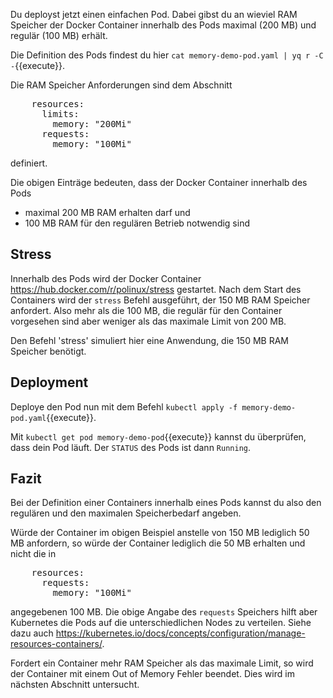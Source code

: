 Du deployst jetzt einen einfachen Pod. Dabei gibst du an wieviel RAM Speicher
der Docker Container innerhalb des Pods maximal (200 MB) und regulär (100 MB) erhält.

Die Definition des Pods findest du hier `cat memory-demo-pod.yaml | yq r -C -`{{execute}}.

Die RAM Speicher Anforderungen sind dem Abschnitt

<pre class="yaml">
	resources:
      limits:
        memory: "200Mi"
      requests:
        memory: "100Mi"
</pre>

definiert.

Die obigen Einträge bedeuten, dass der Docker Container innerhalb des Pods
- maximal 200 MB RAM erhalten darf und
- 100 MB RAM für den regulären Betrieb notwendig sind

## Stress

Innerhalb des Pods wird der Docker Container https://hub.docker.com/r/polinux/stress 
gestartet. Nach dem Start des Containers wird der `stress` Befehl ausgeführt, 
der 150 MB RAM Speicher anfordert. Also mehr als die 100 MB, die regulär für den Container vorgesehen sind 
aber weniger als das maximale Limit von 200 MB.

Den Befehl 'stress' simuliert hier eine Anwendung, die 150 MB RAM Speicher benötigt. 

## Deployment

Deploye den Pod nun mit dem Befehl `kubectl apply -f memory-demo-pod.yaml`{{execute}}.

Mit `kubectl get pod memory-demo-pod`{{execute}} kannst du überprüfen, dass dein Pod
läuft. Der `STATUS` des Pods ist dann `Running`.

## Fazit

Bei der Definition einer Containers innerhalb eines Pods kannst du also den regulären
und den maximalen Speicherbedarf angeben.

Würde der Container im obigen Beispiel anstelle von 150 MB lediglich 50 MB anfordern, so
würde der Container lediglich die 50 MB erhalten und nicht die in 

<pre class="yaml">
	resources:
      requests:
        memory: "100Mi"
</pre>

angegebenen 100 MB. Die obige Angabe des `requests` Speichers hilft aber Kubernetes die Pods auf
die unterschiedlichen Nodes zu verteilen. Siehe dazu auch https://kubernetes.io/docs/concepts/configuration/manage-resources-containers/.

Fordert ein Container mehr RAM Speicher als das maximale Limit, so wird der Container mit einem Out of Memory Fehler beendet.
Dies wird im nächsten Abschnitt untersucht.